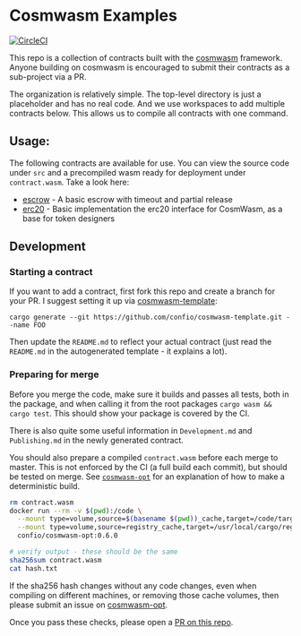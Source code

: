 # Cosmwasm Examples

[![CircleCI](https://circleci.com/gh/confio/cosmwasm-examples/tree/master.svg?style=shield)](https://circleci.com/gh/confio/cosmwasm-examples/tree/master)

This repo is a collection of contracts built with the
[cosmwasm](https://github.com/confio/cosmwasm) framework.
Anyone building on cosmwasm is encouraged to submit their contracts
as a sub-project via a PR.

The organization is relatively simple. The top-level directory is just a placeholder
and has no real code. And we use workspaces to add multiple contracts below.
This allows us to compile all contracts with one command.

## Usage:

The following contracts are available for use. You can view the source code under `src`
and a precompiled wasm ready for deployment under `contract.wasm`. Take a look here:

* [escrow](https://github.com/confio/cosmwasm-examples/tree/master/escrow) - A basic escrow with timeout and partial release
* [erc20](https://github.com/confio/cosmwasm-examples/tree/master/erc20) - Basic implementation the erc20 interface for CosmWasm, as a base for token designers

## Development

### Starting a contract

If you want to add a contract, first fork this repo and create a branch for your PR.
I suggest setting it up via [cosmwasm-template](https://github.com/confio/cosmwasm-template):

`cargo generate --git https://github.com/confio/cosmwasm-template.git --name FOO`

Then update the `README.md` to reflect your actual contract (just read the `README.md` in the autogenerated
template - it explains a lot).

### Preparing for merge

Before you merge the code, make sure it builds and passes all tests, both in the package,
and when calling it from the root packages `cargo wasm && cargo test`. This should
show your package is covered by the CI.

There is also quite some useful information in `Development.md` and `Publishing.md` in the newly generated
contract.

You should also prepare a compiled `contract.wasm` before each merge to master.
This is not enforced by the CI (a full build each commit), but should be tested
on merge. See [`cosmwasm-opt`](https://github.com/confio/cosmwasm-opt/blob/master/README.md#usage)
for an explanation of how to make a deterministic build.

```sh
rm contract.wasm
docker run --rm -v $(pwd):/code \
  --mount type=volume,source=$(basename $(pwd))_cache,target=/code/target \
  --mount type=volume,source=registry_cache,target=/usr/local/cargo/registry \
  confio/cosmwasm-opt:0.6.0

# verify output - these should be the same
sha256sum contract.wasm
cat hash.txt
```

If the sha256 hash changes without any code changes, even when compiling on different machines,
or removing those cache volumes, then please submit an issue on [cosmwasm-opt](https://github.com/confio/cosmwasm-opt).

Once you pass these checks, please open a [PR on this repo](https://github.com/confio/cosmwasm-examples/pulls).
